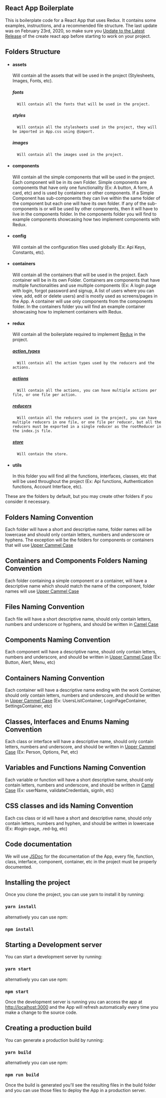 
## React App Boilerplate
This is boilerplate code for a React App that uses Redux. It contains some examples, instructions, and a recommended file structure. The last update was on February 23rd, 2020, so make sure you [Update to the Latest Release](https://facebook.github.io/create-react-app/docs/updating-to-new-releases) of the create react app before starting to work on your project.

## Folders Structure
- #### assets
  Will contain all the assets that will be used in the project (Stylesheets, Images, Fonts, etc).
    ##### fonts
        Will contain all the fonts that will be used in the project.
    ##### styles
        Will contain all the stylesheets used in the project, they will be imported in App.css using @import.
    ##### images
        Will contain all the images used in the project.  
- #### components
  Will contain all the simple components that will be used in the project. Each component will be in its own Folder.    Simple components are components that have only one functionality (Ex: A button, A form, A card, etc) and is used by containers or other components. If a Simple Component has sub-components they can live within the same folder of the component but each one will have its own folder. If any of the sub-components is or will be used by other components, then it will have to live in the components folder. In the components folder you will find to example components showcasing how two implement components with Redux.
- #### config
  Will contain all the configuration files used globally (Ex: Api Keys, Constants, etc).
- #### containers
  Will contain all the containers that will be used in the project. Each container will be in its own Folder.    Containers are components that have multiple functionalities and use multiple components (Ex: A login page with login, forgot password and signup, A list of users where you can view, add, edit or delete users) and is mostly used as screens/pages in the App. A container will use only components from the components folder. In the containers folder you will find an example container showcasing how to implement containers with Redux.
- #### redux
  Will contain all the boilerplate required to implement [Redux](https://github.com/reduxjs/react-redux) in the project.
  ##### [action_types](https://redux.js.org/basics/actions)
        Will contain all the action types used by the reducers and the actions.
  ##### [actions](https://redux.js.org/basics/actions)
        Will contain all the actions, you can have multiple actions per file, or one file per action.
  ##### [reducers](https://redux.js.org/basics/reducers)
        Will contain all the reducers used in the project, you can have multiple reducers in one file, or one file per reducer, but all the reducers must be exported in a single reducer as the rootReducer in the index.js file.
  ##### [store](https://redux.js.org/basics/store)
        Will contain the store.
- #### utils
  In this folder you will find all the functions, interfaces, classes, etc that will be used throughout the project (Ex: Api functions, Authentication functions, Account Interface, etc).


These are the folders by default, but you may create other folders if you consider it necessary.

## Folders Naming Convention
Each folder will have a short and descriptive name, folder names will be lowercase and should only contain letters, numbers and underscore or hyphens. The exception will be the folders for components or containers that will use [Upper Cammel Case](http://wiki.c2.com/?UpperCamelCase)

## Containers and Components Folders Naming Convention
Each folder containing a simple component or a container, will have a descriptive name which should match the name of the component, folder names will use [Upper Cammel Case](http://wiki.c2.com/?UpperCamelCase)

## Files Naming Convention
Each file will have a short descriptive name, should only contain letters, numbers and underscore or hyphens, and should be written in [Camel Case](https://en.wikipedia.org/wiki/Camel_case)

## Components Naming Convention
Each component will have a descriptive name, should only contain letters, numbers and underscore, and should be written in [Upper Cammel Case](http://wiki.c2.com/?UpperCamelCase) (Ex: Button, Alert, Menu, etc)

## Containers Naming Convention
Each container will have a descriptive name ending with the work Container, should only contain letters, numbers and underscore, and should be written in [Upper Cammel Case](http://wiki.c2.com/?UpperCamelCase) (Ex: UsersListContainer, LoginPageContainer, SettingsContainer, etc)

## Classes, Interfaces and Enums Naming Convention
Each class or interface will have a descriptive name, should only contain letters, numbers and underscore, and should be written in [Upper Cammel Case](http://wiki.c2.com/?UpperCamelCase) (Ex: Person, Options, Pet, etc)

## Variables and Functions Naming Convention
Each variable or function will have a short descriptive name, should only contain letters, numbers and underscore, and should be written in [Camel Case](https://en.wikipedia.org/wiki/Camel_case) (Ex: userName, validateCredentials, signIn, etc)

## CSS classes and ids Naming Convention
Each css class or id will have a short and descriptive name, should only contain letters, numbers and hyphen, and should be written in lowercase (Ex: #login-page, .red-bg, etc)

## Code documentation
We will use [JSDoc](http://usejsdoc.org/) for the documentation of the App, every file, function, class, interface, component, container, etc in the project must be properly documented.

## Installing the project
Once you clone the project, you can use yarn to install it by running:
### `yarn install`
alternatively you can use npm:
### `npm install`

## Starting a Development server
You can start a development server by running:
### `yarn start`
alternatively you can use npm:
### `npm start`
Once the development server is running you can access the app at [http://localhost:3000](http://localhost:3000) and the App will refresh automatically every time you make a change to the source code.


## Creating a production build
You can generate a production build by running:
### `yarn build`
alternatively you can use npm:
### `npm run build`
Once the build is generated you'll see the resulting files in the build folder and you can use those files to deploy the App in a production server.


  


